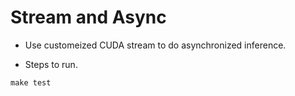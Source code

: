 # Stream and Async

+ Use customeized CUDA stream to do asynchronized inference.

+ Steps to run.

```shell
make test
```
